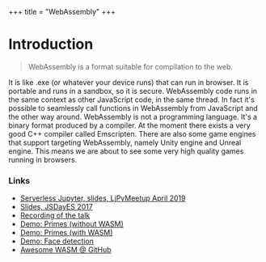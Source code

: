 +++
title = "WebAssembly"
+++

# Introduction

<blockquote>WebAssembly is a format suitable for compilation to the web.</blockquote>

It is like .exe (or whatever your device runs) that can run in browser. It is portable and runs in a sandbox, so it is secure. WebAssembly code runs in the same context as other JavaScript code, in the same thread. In fact it's possible to seamlessly call functions in WebAssembly from JavaScript and the other way around. WebAssembly is not a programming language. It's a binary format produced by a compiler. At the moment there exists a very good C++ compiler called Emscripten. There are also some game engines that support targeting WebAssembly, namely Unity engine and Unreal engine. This means we are about to see some very high quality games running in browsers.

### Links

 - [Serverless Jupyter, slides, LjPyMeetup April 2019](https://webassembly.drola.si/serverless-python-slides.pdf)
 - [Slides, JSDayES 2017](https://webassembly.drola.si/slides/index.html)
 - [Recording of the talk](https://www.todojs.com/unveiling-webassembly-what-why-how-by-matjaz-drolc/)
 - [Demo: Primes (without WASM)](https://webassembly.drola.si/demos/primes/index-without-wasm.html)
 - [Demo: Primes (with WASM)](https://webassembly.drola.si/demos/primes/index-with-wasm.html)
 - [Demo: Face detection](https://webassembly.drola.si/demos/face/index.html)
 - [Awesome WASM @ GitHub](https://github.com/mbasso/awesome-wasm)

